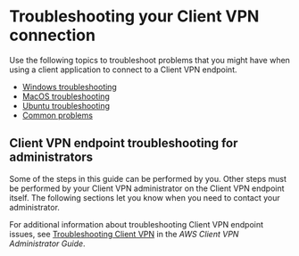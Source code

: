 # Troubleshooting your Client VPN connection<a name="troubleshooting"></a>

Use the following topics to troubleshoot problems that you might have when using a client application to connect to a Client VPN endpoint\. 
+ [Windows troubleshooting](windows-troubleshooting.md)
+ [MacOS troubleshooting](macos-troubleshooting.md)
+ [Ubuntu troubleshooting](ubuntu-troubleshooting.md)
+ [Common problems](common-troubleshooting.md)

## Client VPN endpoint troubleshooting for administrators<a name="client-vpn-endpoint-troubleshooting"></a>

Some of the steps in this guide can be performed by you\. Other steps must be performed by your Client VPN administrator on the Client VPN endpoint itself\. The following sections let you know when you need to contact your administrator\. 

For additional information about troubleshooting Client VPN endpoint issues, see [Troubleshooting Client VPN](https://docs.aws.amazon.com/vpn/latest/clientvpn-admin/troubleshooting.html) in the *AWS Client VPN Administrator Guide*\.